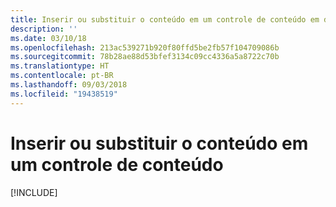 ```yaml
---
title: Inserir ou substituir o conteúdo em um controle de conteúdo em documentos do Word
description: ''
ms.date: 03/10/18
ms.openlocfilehash: 213ac539271b920f80ffd5be2fb57f104709086b
ms.sourcegitcommit: 78b28ae88d53bfef3134c09cc4336a5a8722c70b
ms.translationtype: HT
ms.contentlocale: pt-BR
ms.lasthandoff: 09/03/2018
ms.locfileid: "19438519"
---
```

# <a name="insert-or-replace-content-in-a-content-control"></a>Inserir ou substituir o conteúdo em um controle de conteúdo

[!INCLUDE[](../includes/word-tutorial-content-control.md)]
